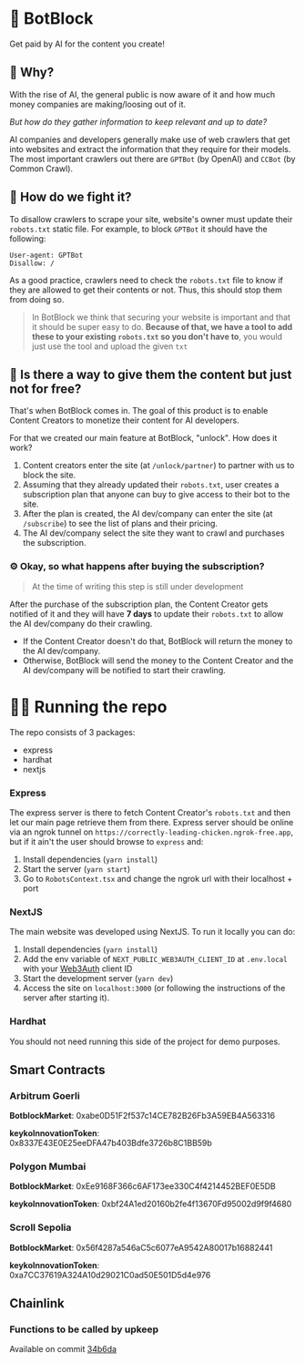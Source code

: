 # 🤖 BotBlock

Get paid by AI for the content you create!

## 🤔 Why?

With the rise of AI, the general public is now aware of it and how much money companies are making/loosing out of it.

_But how do they gather information to keep relevant and up to date?_

AI companies and developers generally make use of web crawlers that get into websites and extract the information that they require for their models.
The most important crawlers out there are `GPTBot` (by OpenAI) and `CCBot` (by Common Crawl).

## 🤺 How do we fight it?

To disallow crawlers to scrape your site, website's owner must update their `robots.txt` static file. For example, to block `GPTBot` it should have the following:

```
User-agent: GPTBot
Disallow: /
```

As a good practice, crawlers need to check the `robots.txt` file to know if they are allowed to get their contents or not. Thus, this should stop them from doing so.

> In BotBlock we think that securing your website is important and that it should be super easy to do. **Because of that, we have a tool to add these to your existing `robots.txt` so you don't have to**, you would just use the tool and upload the given `txt`

## 💸 Is there a way to give them the content but just not for free?

That's when BotBlock comes in. The goal of this product is to enable Content Creators to monetize their content for AI developers.

For that we created our main feature at BotBlock, "unlock". How does it work?

1. Content creators enter the site (at `/unlock/partner`) to partner with us to block the site.
2. Assuming that they already updated their `robots.txt`, user creates a subscription plan that anyone can buy to give access to their bot to the site.
3. After the plan is created, the AI dev/company can enter the site (at `/subscribe`) to see the list of plans and their pricing.
4. The AI dev/company select the site they want to crawl and purchases the subscription.

### ⚙️ Okay, so what happens after buying the subscription?

> At the time of writing this step is still under development

After the purchase of the subscription plan, the Content Creator gets notified of it and they will have **7 days** to update their `robots.txt` to allow the AI dev/company do their crawling.

- If the Content Creator doesn't do that, BotBlock will return the money to the AI dev/company.
- Otherwise, BotBlock will send the money to the Content Creator and the AI dev/company will be notified to start their crawling.

# 🧑‍💻 Running the repo

The repo consists of 3 packages:

- express
- hardhat
- nextjs

### Express

The express server is there to fetch Content Creator's `robots.txt` and then let our main page retrieve them from there. Express server should be online via an ngrok tunnel on `https://correctly-leading-chicken.ngrok-free.app`, but if it ain't the user should browse to `express` and:

1. Install dependencies (`yarn install`)
2. Start the server (`yarn start`)
3. Go to `RobotsContext.tsx` and change the ngrok url with their localhost + port

### NextJS

The main website was developed using NextJS. To run it locally you can do:

1. Install dependencies (`yarn install`)
2. Add the env variable of `NEXT_PUBLIC_WEB3AUTH_CLIENT_ID` at `.env.local` with your [Web3Auth](https://web3auth.io/) client ID
3. Start the development server (`yarn dev`)
4. Access the site on `localhost:3000` (or following the instructions of the server after starting it).

### Hardhat

You should not need running this side of the project for demo purposes.

## Smart Contracts

### Arbitrum Goerli

**BotblockMarket**: 0xabe0D51F2f537c14CE782B26Fb3A59EB4A563316

**keykoInnovationToken**: 0x8337E43E0E25eeDFA47b403Bdfe3726b8C1BB59b

### Polygon Mumbai

**BotblockMarket**: 0xEe9168F366c6AF173ee330C4f4214452BEF0E5DB

**keykoInnovationToken**: 0xbf24A1ed20160b2fe4f13670Fd95002d9f9f4680

### Scroll Sepolia

**BotblockMarket**: 0x56f4287a546aC5c6077eA9542A80017b16882441

**keykoInnovationToken**: 0xa7CC37619A324A10d29021C0ad50E501D5d4e976

## Chainlink

### Functions to be called by upkeep

Available on commit [34b6da](https://github.com/fabriziogianni7/botblock/commit/34b6dae6cd2a6aab87b9c856db8ed1ef87c2f3e3)
